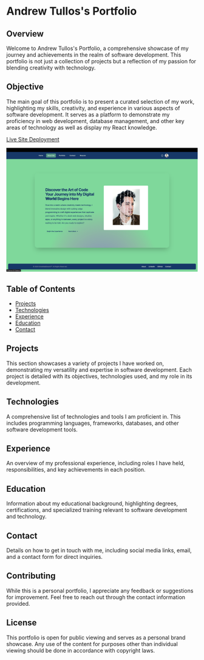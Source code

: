 # Andrew Tullos's Portfolio

## Overview

Welcome to Andrew Tullos's Portfolio, a comprehensive showcase of my journey and achievements in the realm of software development. This portfolio is not just a collection of projects but a reflection of my passion for blending creativity with technology.

## Objective

The main goal of this portfolio is to present a curated selection of my work, highlighting my skills, creativity, and experience in various aspects of software development. It serves as a platform to demonstrate my proficiency in web development, database management, and other key areas of technology as well as display my React knowledge.

[Live Site Deployment](https://main--scintillating-quokka-8e91dc.netlify.app/)

![Deployed Site](./src/assets/DeployedApp.png)

## Table of Contents

- [Projects](#projects)
- [Technologies](#technologies)
- [Experience](#experience)
- [Education](#education)
- [Contact](#contact)

## Projects

This section showcases a variety of projects I have worked on, demonstrating my versatility and expertise in software development. Each project is detailed with its objectives, technologies used, and my role in its development.

## Technologies

A comprehensive list of technologies and tools I am proficient in. This includes programming languages, frameworks, databases, and other software development tools.

## Experience

An overview of my professional experience, including roles I have held, responsibilities, and key achievements in each position.

## Education

Information about my educational background, highlighting degrees, certifications, and specialized training relevant to software development and technology.

## Contact

Details on how to get in touch with me, including social media links, email, and a contact form for direct inquiries.

## Contributing

While this is a personal portfolio, I appreciate any feedback or suggestions for improvement. Feel free to reach out through the contact information provided.

## License

This portfolio is open for public viewing and serves as a personal brand showcase. Any use of the content for purposes other than individual viewing should be done in accordance with copyright laws.
